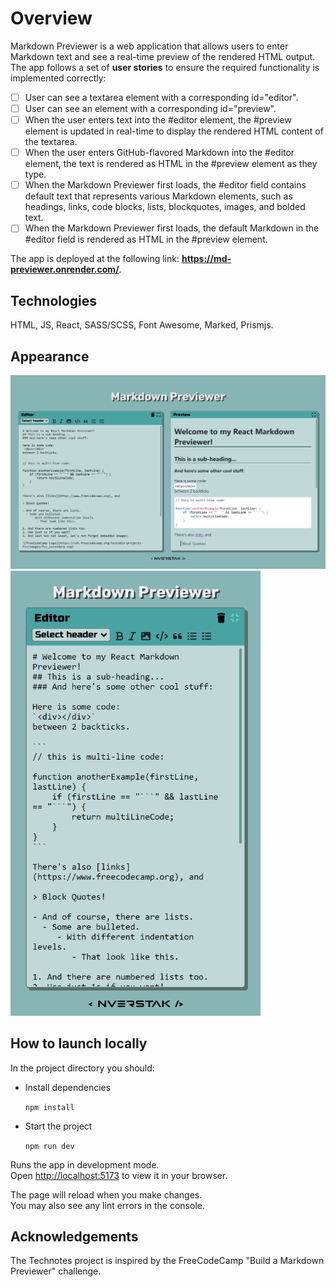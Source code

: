 # Overview

Markdown Previewer is a web application that allows users to enter Markdown text and see a real-time preview of the rendered HTML output. The app follows a set of **user stories** to ensure the required functionality is implemented correctly:

-   [ ] User can see a textarea element with a corresponding id="editor".
-   [ ] User can see an element with a corresponding id="preview".
-   [ ] When the user enters text into the #editor element, the #preview element is updated in real-time to display the rendered HTML content of the textarea.
-   [ ] When the user enters GitHub-flavored Markdown into the #editor element, the text is rendered as HTML in the #preview element as they type.
-   [ ] When the Markdown Previewer first loads, the #editor field contains default text that represents various Markdown elements, such as headings, links, code blocks, lists, blockquotes, images, and bolded text.
-   [ ] When the Markdown Previewer first loads, the default Markdown in the #editor field is rendered as HTML in the #preview element.

The app is deployed at the following link: **https://md-previewer.onrender.com/**.

## Technologies

HTML, JS, React, SASS/SCSS, Font Awesome, Marked, Prismjs.

## Appearance

<img src="src/assets/md-previewer-desktop.png" alt="desktop view">

<img src="src/assets/md-previewer-mobile.png" width="400px" alt="mobile view">

## How to launch locally

In the project directory you should:

-   Install dependencies

    `npm install`

-   Start the project

    `npm run dev`

Runs the app in development mode.\
Open [http://localhost:5173](http://localhost:5173) to view it in your browser.

The page will reload when you make changes.\
You may also see any lint errors in the console.

## Acknowledgements

The Technotes project is inspired by the FreeCodeCamp "Build a Markdown Previewer" challenge.
